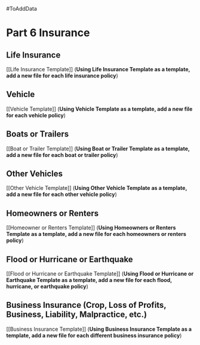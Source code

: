 #ToAddData 
# Part 6 Insurance
## Life Insurance
[[Life Insurance Template]]
(**Using  Life Insurance Template as a template, add a new file for each life insurance policy**)

## Vehicle
[[Vehicle Template]]
(**Using  Vehicle Template as a template, add a new file for each vehicle policy**)

## Boats or Trailers
[[Boat or Trailer Template]]
(**Using  Boat or Trailer Template as a template, add a new file for each boat or trailer policy**)

## Other Vehicles
[[Other Vehicle Template]]
(**Using  Other Vehicle Template as a template, add a new file for each other vehicle policy**)

## Homeowners or Renters
[[Homeowner or Renters Template]]
(**Using  Homeowners or Renters Template as a template, add a new file for each homeowners or renters policy**)

## Flood or Hurricane or Earthquake
[[Flood or Hurricane or Earthquake Template]]
(**Using Flood or Hurricane or Earthquake Template as a template, add a new file for each flood, hurricane, or earthquake policy**)

## Business Insurance (Crop, Loss of Profits, Business, Liability, Malpractice, etc.)
[[Business Insurance Template]]
(**Using  Business Insurance Template as a template, add a new file for each different business insurance policy**)




